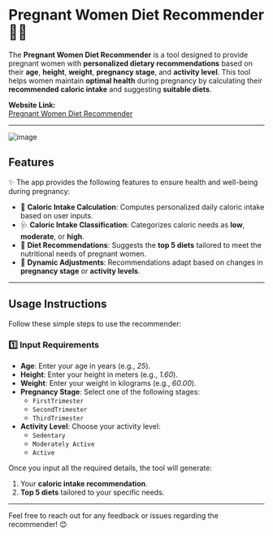 # **Pregnant Women Diet Recommender 🥗🤰**

The **Pregnant Women Diet Recommender** is a tool designed to provide pregnant women with **personalized dietary recommendations** based on their **age**, **height**, **weight**, **pregnancy stage**, and **activity level**. This tool helps women maintain **optimal health** during pregnancy by calculating their **recommended caloric intake** and suggesting **suitable diets**.

**Website Link:**  
[Pregnant Women Diet Recommender](https://diet-recommendation-for-pregnant-women-fui4gfuiex.streamlit.app/)

---

![image](https://github.com/user-attachments/assets/70a61b18-7fc6-4a85-aa56-a63c293db3e9)


## **Features**
✨ The app provides the following features to ensure health and well-being during pregnancy:

- 🧮 **Caloric Intake Calculation**: Computes personalized daily caloric intake based on user inputs.  
- 🩺 **Caloric Intake Classification**: Categorizes caloric needs as **low**, **moderate**, or **high**.  
- 🥦 **Diet Recommendations**: Suggests the **top 5 diets** tailored to meet the nutritional needs of pregnant women.  
- 🔄 **Dynamic Adjustments**: Recommendations adapt based on changes in **pregnancy stage** or **activity levels**.

---

## **Usage Instructions**
Follow these simple steps to use the recommender:

### **1️⃣ Input Requirements**
- **Age**: Enter your age in years (e.g., *25*).  
- **Height**: Enter your height in meters (e.g., *1.60*).  
- **Weight**: Enter your weight in kilograms (e.g., *60.00*).  
- **Pregnancy Stage**: Select one of the following stages:  
  - `FirstTrimester`  
  - `SecondTrimester`  
  - `ThirdTrimester`  
- **Activity Level**: Choose your activity level:  
  - `Sedentary`  
  - `Moderately Active`  
  - `Active`  

Once you input all the required details, the tool will generate:  
1. Your **caloric intake recommendation**.  
2. **Top 5 diets** tailored to your specific needs.

---

Feel free to reach out for any feedback or issues regarding the recommender! 😊
